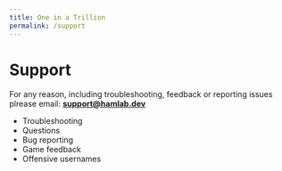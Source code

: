 ```yaml
---
title: One in a Trillion
permalink: /support
---
```


# Support
For any reason, including troubleshooting, feedback or reporting issues plrease email:
**support@hamlab.dev**

- Troubleshooting
- Questions
- Bug reporting
- Game feedback
- Offensive usernames
